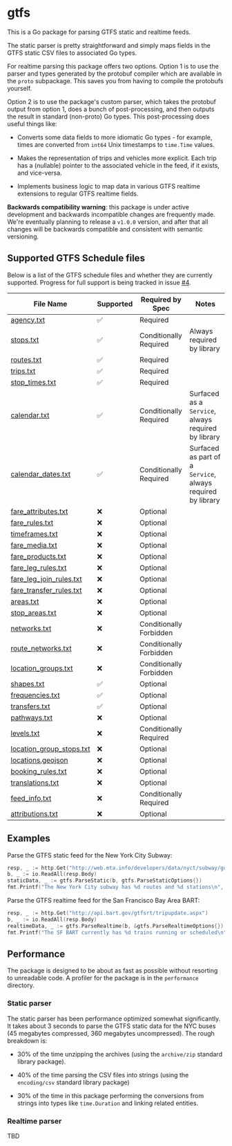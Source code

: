 # gtfs

This is a Go package for parsing GTFS static and realtime feeds.

The static parser is pretty straightforward and simply maps fields in the
GTFS static CSV files to associated Go types.

For realtime parsing this package offers two options.
Option 1 is to use the parser and types generated by the protobuf compiler which are available in the `proto` subpackage.
This saves you from having to compile the protobufs yourself.

Option 2 is to use the package's custom parser, which takes the protobuf output from option 1,
does a bunch of post-processing, and then outputs the result in standard (non-proto) Go types.
This post-processing does useful things like:

- Converts some data fields to more idiomatic Go types - for example, times are converted from `int64` Unix timestamps to `time.Time` values.

- Makes the representation of trips and vehicles more explicit.
  Each trip has a (nullable) pointer to the associated vehicle in the feed, if it exists, and vice-versa.

- Implements business logic to map data in various GTFS realtime extensions to regular GTFS realtime fields.

**Backwards compatibility warning**:
this package is under active development and backwards incompatible changes are frequently made.
We're eventually planning to release a `v1.0.0` version, and after that all changes
will be backwards compatible and consistent with semantic versioning.

## Supported GTFS Schedule files

Below is a list of the GTFS schedule files and whether they are currently supported. Progress for full support is being tracked in issue [#4](https://github.com/jamespfennell/gtfs/issues/4).

| File Name                                                                                              | Supported | Required by Spec        | Notes                                                       |
| ------------------------------------------------------------------------------------------------------ | --------- | ----------------------- | ----------------------------------------------------------- |
| [agency.txt](https://gtfs.org/documentation/schedule/reference/#agencytxt)                             | ✅        | Required                |                                                             |
| [stops.txt](https://gtfs.org/documentation/schedule/reference/#stopstxt)                               | ✅        | Conditionally Required  | Always required by library                                  |
| [routes.txt](https://gtfs.org/documentation/schedule/reference/#routestxt)                             | ✅        | Required                |                                                             |
| [trips.txt](https://gtfs.org/documentation/schedule/reference/#tripstxt)                               | ✅        | Required                |                                                             |
| [stop_times.txt](https://gtfs.org/documentation/schedule/reference/#stop_timestxt)                     | ✅        | Required                |                                                             |
| [calendar.txt](https://gtfs.org/documentation/schedule/reference/#calendartxt)                         | ✅        | Conditionally Required  | Surfaced as a `Service`, always required by library         |
| [calendar_dates.txt](https://gtfs.org/documentation/schedule/reference/#calendar_datestxt)             | ✅        | Conditionally Required  | Surfaced as part of a `Service`, always required by library |
| [fare_attributes.txt](https://gtfs.org/documentation/schedule/reference/#fare_attributestxt)           | ❌        | Optional                |                                                             |
| [fare_rules.txt](https://gtfs.org/documentation/schedule/reference/#fare_rulestxt)                     | ❌        | Optional                |                                                             |
| [timeframes.txt](https://gtfs.org/documentation/schedule/reference/#timeframestxt)                     | ❌        | Optional                |                                                             |
| [fare_media.txt](https://gtfs.org/documentation/fare/reference/#fare_mediatxt)                         | ❌        | Optional                |                                                             |
| [fare_products.txt](https://gtfs.org/documentation/fare/reference/#fare_productstxt)                   | ❌        | Optional                |                                                             |
| [fare_leg_rules.txt](https://gtfs.org/documentation/fare/reference/#fare_leg_rulestxt)                 | ❌        | Optional                |                                                             |
| [fare_leg_join_rules.txt](https://gtfs.org/documentation/fare/reference/#fare_leg_join_rulestxt)       | ❌        | Optional                |                                                             |
| [fare_transfer_rules.txt](https://gtfs.org/documentation/fare/reference/#fare_transfer_rulestxt)       | ❌        | Optional                |                                                             |
| [areas.txt](https://gtfs.org/documentation/schedule/reference/#areastxt)                               | ❌        | Optional                |                                                             |
| [stop_areas.txt](https://gtfs.org/documentation/schedule/reference/#stop_areastxt)                     | ❌        | Optional                |                                                             |
| [networks.txt](https://gtfs.org/documentation/schedule/reference/#networkstxt)                         | ❌        | Conditionally Forbidden |                                                             |
| [route_networks.txt](https://gtfs.org/documentation/schedule/reference/#route_networkstxt)             | ❌        | Conditionally Forbidden |                                                             |
| [location_groups.txt](https://gtfs.org/documentation/schedule/reference/#location_groupstxt)           | ❌        | Conditionally Forbidden |                                                             |
| [shapes.txt](https://gtfs.org/documentation/schedule/reference/#shapestxt)                             | ✅        | Optional                |                                                             |
| [frequencies.txt](https://gtfs.org/documentation/schedule/reference/#frequenciestxt)                   | ✅        | Optional                |                                                             |
| [transfers.txt](https://gtfs.org/documentation/schedule/reference/#transferstxt)                       | ✅        | Optional                |                                                             |
| [pathways.txt](https://gtfs.org/documentation/schedule/reference/#pathwaystxt)                         | ❌        | Optional                |                                                             |
| [levels.txt](https://gtfs.org/documentation/schedule/reference/#levelstxt)                             | ❌        | Conditionally Required  |                                                             |
| [location_group_stops.txt](https://gtfs.org/documentation/schedule/reference/#location_group_stopstxt) | ❌        | Optional                |                                                             |
| [locations.geojson](https://gtfs.org/documentation/schedule/reference/#locationsgeojson)               | ❌        | Optional                |                                                             |
| [booking_rules.txt](https://gtfs.org/documentation/schedule/reference/#booking_rulestxt)               | ❌        | Optional                |                                                             |
| [translations.txt](https://gtfs.org/documentation/schedule/reference/#translationstxt)                 | ❌        | Optional                |                                                             |
| [feed_info.txt](https://gtfs.org/documentation/schedule/reference/#feed_infotxt)                       | ❌        | Conditionally Required  |                                                             |
| [attributions.txt](https://gtfs.org/documentation/schedule/reference/#attributionstxt)                 | ❌        | Optional                |                                                             |

## Examples

Parse the GTFS static feed for the New York City Subway:

```go
resp, _ := http.Get("http://web.mta.info/developers/data/nyct/subway/google_transit.zip")
b, _ := io.ReadAll(resp.Body)
staticData, _ := gtfs.ParseStatic(b, gtfs.ParseStaticOptions{})
fmt.Printf("The New York City subway has %d routes and %d stations\n", len(staticData.Routes), len(staticData.Stops))
```

Parse the GTFS realtime feed for the San Francisco Bay Area BART:

```go
resp, _ := http.Get("http://api.bart.gov/gtfsrt/tripupdate.aspx")
b, _ := io.ReadAll(resp.Body)
realtimeData, _ := gtfs.ParseRealtime(b, &gtfs.ParseRealtimeOptions{})
fmt.Printf("The SF BART currently has %d trains running or scheduled\n", len(realtimeData.Trips))
```

## Performance

The package is designed to be about as fast as possible without resorting to unreadable code.
A profiler for the package is in the `performance` directory.

### Static parser

The static parser has been performance optimized somewhat significantly.
It takes about 3 seconds to parse the GTFS static data for the NYC buses (45 megabytes compressed, 360 megabytes uncompressed).
The rough breakdown is:

- 30% of the time unzipping the archives (using the `archive/zip` standard library package).

- 40% of the time parsing the CSV files into strings (using the `encoding/csv` standard library package)

- 30% of the time in this package performing the conversions from strings into types like `time.Duration`
  and linking related entities.

### Realtime parser

TBD
